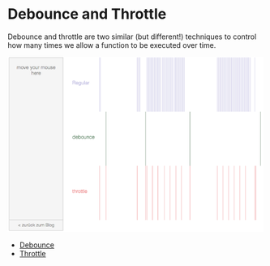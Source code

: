 Debounce and Throttle
===

Debounce and throttle are two similar (but different!) techniques to control how many times we allow a function to be executed over time.

<img src='_/img/debounce-vs-throttle.png'>

- [Debounce](_/Debounce.md)
- [Throttle](_/throttle.md)